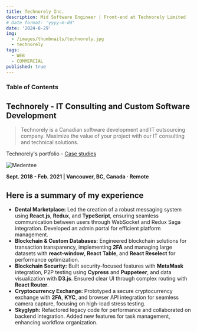 ```yaml
---
title: Technorely Inc.
description: Mid Software Engineer | Front-end at Technorely Limited
# Date format: 'yyyy-m-dd'
date: '2024-8-29'
img:
  - /images/thumbnails/technorely.jpg
  - technorely
tags:
  - WEB
  - COMMERCIAL
published: true
---
```


### Table of Contents

## **Technorely** - IT Consulting and Custom Software Development

> Technorely is a Canadian software development and IT outsourcing company. Maximize the value of your project with our IT consulting and technical solutions.

Technorely's portfolio - [Case studies](https://technorely.com/portfolio/case-studies)

![Medentee](/images/technorely.jpg)

**Sept. 2018 - Feb. 2021 | Vancouver, BC, Canada · Remote**

## Here is a summary of my experience

- **Dental Marketplace:** Led the creation of a robust messaging system using **React.js**, **Redux**, and **TypeScript**, ensuring seamless communication between users through WebSocket and Redux Saga integration. Developed an admin portal for efficient platform management.
- **Blockchain & Custom Databases:** Engineered blockchain solutions for transaction transparency, implementing **2FA** and managing large datasets with **react-window**, **React Table**, and **React Reselect** for performance optimization.
- **Blockchain Security:** Built security-focused features with **MetaMask** integration, P2P testing using **Cypress** and **Puppeteer**, and data visualization with **D3.js**. Ensured clear UI through complex routing with **React Router**.
- **Cryptocurrency Exchange:** Prototyped a secure cryptocurrency exchange with **2FA**, **KYC**, and browser API integration for seamless camera capture, focusing on high-load stress testing.
- **Skyglyph:** Refactored legacy code for performance and collaborated on backend integration. Added new features for task management, enhancing workflow organization.
